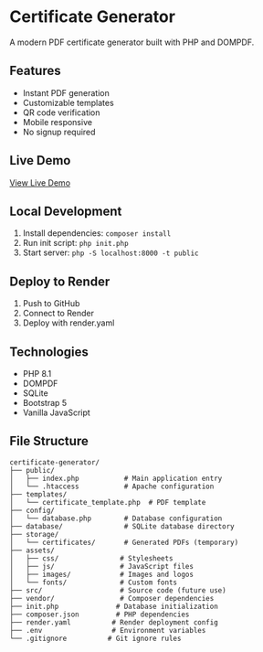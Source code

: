 # Certificate Generator

A modern PDF certificate generator built with PHP and DOMPDF.

## Features
- Instant PDF generation
- Customizable templates
- QR code verification
- Mobile responsive
- No signup required

## Live Demo
[View Live Demo](https://your-app.onrender.com)

## Local Development
1. Install dependencies: `composer install`
2. Run init script: `php init.php`
3. Start server: `php -S localhost:8000 -t public`

## Deploy to Render
1. Push to GitHub
2. Connect to Render
3. Deploy with render.yaml

## Technologies
- PHP 8.1
- DOMPDF
- SQLite
- Bootstrap 5
- Vanilla JavaScript

## File Structure
```
certificate-generator/
├── public/
│   ├── index.php           # Main application entry
│   └── .htaccess           # Apache configuration
├── templates/
│   └── certificate_template.php  # PDF template
├── config/
│   └── database.php        # Database configuration
├── database/               # SQLite database directory
├── storage/
│   └── certificates/       # Generated PDFs (temporary)
├── assets/
│   ├── css/               # Stylesheets
│   ├── js/                # JavaScript files
│   ├── images/            # Images and logos
│   └── fonts/             # Custom fonts
├── src/                   # Source code (future use)
├── vendor/                # Composer dependencies
├── init.php              # Database initialization
├── composer.json         # PHP dependencies
├── render.yaml          # Render deployment config
├── .env                 # Environment variables
└── .gitignore          # Git ignore rules
```

